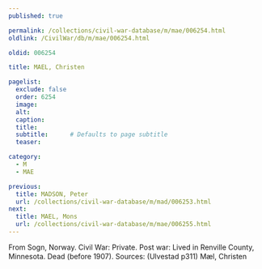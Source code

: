 ```yaml
---
published: true

permalink: /collections/civil-war-database/m/mae/006254.html
oldlink: /CivilWar/db/m/mae/006254.html

oldid: 006254

title: MAEL, Christen

pagelist:
  exclude: false
  order: 6254
  image: 
  alt:
  caption:
  title:
  subtitle:      # Defaults to page subtitle
  teaser:

category: 
  - M 
  - MAE

previous:
  title: MADSON, Peter
  url: /collections/civil-war-database/m/mad/006253.html  
next:
  title: MAEL, Mons
  url: /collections/civil-war-database/m/mae/006255.html   
---
```

From Sogn, Norway. Civil War: Private. Post war: Lived in Renville County, Minnesota. Dead (before 1907). Sources: (Ulvestad p311) &#147;M&aelig;l, Christen&#148;